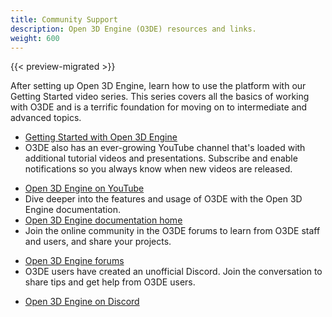 ```yaml
---
title: Community Support
description: Open 3D Engine (O3DE) resources and links.
weight: 600
---
```


{{< preview-migrated >}}

After setting up Open 3D Engine, learn how to use the platform with our Getting Started video series\. This series covers all the basics of working with O3DE and is a terrific foundation for moving on to intermediate and advanced topics\.
+  [Getting Started with Open 3D Engine](/docs/welcome-guide/get-started/)
  + O3DE also has an ever\-growing YouTube channel that's loaded with additional tutorial videos and presentations\. Subscribe and enable notifications so you always know when new videos are released\.
  <!-- tdoyon: Please add in correct link when available. -->
+  [Open 3D Engine on YouTube](https://www.youtube.com/channel/UCIpwO-VpFfyZcA9h2UnIrUQ/featured)
  + Dive deeper into the features and usage of O3DE with the Open 3D Engine documentation\.
+  [Open 3D Engine documentation home](/docs/)
  + Join the online community in the O3DE forums to learn from O3DE staff and users, and share your projects\.
  <!-- tdoyon: Please add in correct link when available. -->
+  [Open 3D Engine forums](https://forums.awsgametech.com/)
  + O3DE users have created an unofficial Discord\. Join the conversation to share tips and get help from O3DE users\.
  <!-- tdoyon: Please add in correct link when available. -->
+  [Open 3D Engine on Discord](https://discord.com/invite/2CEQyt2)
